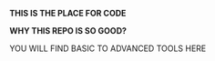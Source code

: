 **THIS IS THE PLACE FOR CODE**

**WHY THIS REPO IS SO GOOD?**

YOU WILL FIND BASIC TO ADVANCED TOOLS HERE